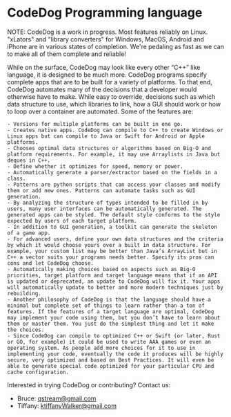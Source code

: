 # CodeDog Programming language

NOTE: CodeDog is a work in progress. Most features reliably on Linux. "xLators" and "library
converters" for Windows, MacOS, Android and iPhone are in various states of completion.
We're pedaling as fast as we can to make all of them complete and reliable!

While on the surface, CodeDog may look like every other “C++” like language, it is designed to be much more.
CodeDog programs specify complete apps that are to be built for a variety of platforms. To that end,
CodeDog automates many of the decisions that a developer would otherwise have to make. While easy to override,
decisions such as which data structure to use, which libraries to link, how a GUI should work or how to loop over a container are automated.
Some of the features are:

    - Versions for multiple platforms can be built in one go.
    - Creates native apps. CodeDog can compile to C++ to create Windows or Linux apps but can compile to Java or Swift for Android or Apple platforms.
    - Chooses optimal data structures or algorithms based on Big-O and platform requirements. For example, it may use Arraylists in Java but deques in C++.
    - Define whether it optimizes for speed, memory or power.
    - Automatically generate a parser/extractor based on the fields in a class.
    - Patterns are python scripts that can access your classes and modify them or add new ones. Patterns can automate tasks such as GUI generation.
    - By analyzing the structure of types intended to be filled in by users, many user interfaces can be automatically generated. The generated apps can be styled. The default style conforms to the style expected by users of each target platform.
    - In addition to GUI generation, a toolkit can generate the skeleton of a game app.
    - For advanced users, define your own data structures and the criteria by which it would choose yours over a built in data structure. For example, your custom list may be better than Java’s ArrayList but in C++ a vector suits your programs needs better. Specify its pros can cons and let CodeDog choose.
    - Automatically making choices based on aspects such as Big-O priorities, target platform and target language means that if an API is updated or deprecated, an update to CodeDog will fix it. Your apps will automatically update to better and more modern techniques just by rebuilding.
    - Another philosophy of CodeDog is that the language should have a minimal but complete set of things to learn rather than a ton of features. If the features of a target language are optimal, CodeDog may implement your code using them, but you don’t have to learn about them or master them. You just do the simplest thing and let it make the choices.
    - Since CodeDog can compile to optimized C++ or Swift (or later, Rust or GO, for example) it could be used to write AAA games or even an operating system. As people add more choices for it to use in implementing your code, eventually the code it produces will be highly secure, very optimized and based on Best Practices. It will even be able to generate special code optimized for your particular CPU and cache configuration.

Interested in trying CodeDog or contributing? Contact us:
  - Bruce: qstream@gmail.com
  - Tiffany: ktiffanyWalker@gmail.com

